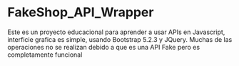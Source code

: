 # FakeShop_API_Wrapper
Este es un proyecto educacional para aprender a usar APIs en Javascript, interficie grafica es simple, usando Bootstrap 5.2.3 y JQuery. Muchas de las operaciones no se realizan debido a que es una API Fake pero es completamente funcional
